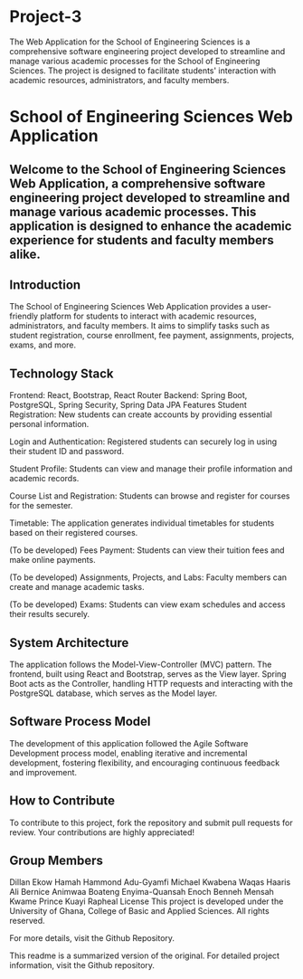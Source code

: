 # Project-3
The Web Application for the School of Engineering Sciences is a comprehensive software engineering project developed to streamline and manage various academic processes for the School of Engineering Sciences. The project is designed to facilitate students' interaction with academic resources, administrators, and faculty members. 
# School of Engineering Sciences Web Application


## Welcome to the School of Engineering Sciences Web Application, a comprehensive software engineering project developed to streamline and manage various academic processes. This application is designed to enhance the academic experience for students and faculty members alike.

## Introduction
The School of Engineering Sciences Web Application provides a user-friendly platform for students to interact with academic resources, administrators, and faculty members. It aims to simplify tasks such as student registration, course enrollment, fee payment, assignments, projects, exams, and more.

## Technology Stack
Frontend: React, Bootstrap, React Router
Backend: Spring Boot, PostgreSQL, Spring Security, Spring Data JPA
Features
Student Registration: New students can create accounts by providing essential personal information.

Login and Authentication: Registered students can securely log in using their student ID and password.

Student Profile: Students can view and manage their profile information and academic records.

Course List and Registration: Students can browse and register for courses for the semester.

Timetable: The application generates individual timetables for students based on their registered courses.

(To be developed) Fees Payment: Students can view their tuition fees and make online payments.

(To be developed) Assignments, Projects, and Labs: Faculty members can create and manage academic tasks.

(To be developed) Exams: Students can view exam schedules and access their results securely.

## System Architecture
The application follows the Model-View-Controller (MVC) pattern. The frontend, built using React and Bootstrap, serves as the View layer. Spring Boot acts as the Controller, handling HTTP requests and interacting with the PostgreSQL database, which serves as the Model layer.

## Software Process Model
The development of this application followed the Agile Software Development process model, enabling iterative and incremental development, fostering flexibility, and encouraging continuous feedback and improvement.

## How to Contribute
To contribute to this project, fork the repository and submit pull requests for review. Your contributions are highly appreciated!

## Group Members
Dillan Ekow Hamah Hammond
Adu-Gyamfi Michael Kwabena
Waqas Haaris Ali
Bernice Animwaa Boateng
Enyima-Quansah Enoch
Benneh Mensah Kwame Prince
Kuayi Rapheal
License
This project is developed under the University of Ghana, College of Basic and Applied Sciences. All rights reserved.

For more details, visit the Github Repository.

This readme is a summarized version of the original. For detailed project information, visit the Github repository.
